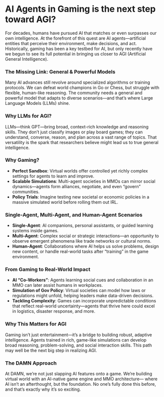 # AI Agents in Gaming is the next step toward AGI?

For decades, humans have pursued AI that matches or even surpasses our own intelligence. At the forefront of this quest are AI agents—artificial entities that perceive their environment, make decisions, and act. Historically, gaming has been a key testbed for AI, but only recently have we begun to see its full potential in bringing us closer to AGI (Artificial General Intelligence).

### The Missing Link: General & Powerful Models

Many AI advances still revolve around specialized algorithms or training protocols. We can defeat world champions in Go or Chess, but struggle with flexible, human-like reasoning. The community needs a general and powerful model that adapts to diverse scenarios—and thatʼs where Large Language Models (LLMs) shine.

### Why LLMs for AGI?

LLMs—think GPT—bring broad, context-rich knowledge and reasoning skills. They donʼt just classify images or play board games; they can understand, converse, reason, and plan across a vast range of topics. That versatility is the spark that researchers believe might lead us to true general intelligence.

### Why Gaming?

- **Perfect Sandbox**: Virtual worlds offer controlled yet richly complex settings for agents to learn and improve.
- **Scalable Simulations**: Multi-agent societies in MMOs can mirror social dynamics—agents form alliances, negotiate, and even “governˮ communities.
- **Policy Trials**: Imagine testing new societal or economic policies in a massive simulated world before rolling them out IRL.

### Single-Agent, Multi-Agent, and Human-Agent Scenarios

- **Single-Agent**: AI companions, personal assistants, or guided learning systems inside games.
- **Multi-Agent**: Complex social or strategic interactions—an opportunity to observe emergent phenomena like trade networks or cultural norms.
- **Human-Agent**: Collaborations where AI helps us solve problems, design new content, or handle real-world tasks after “trainingˮ in the game environment.

### From Gaming to Real-World Impact

- **AI “Co-Workersˮ**: Agents learning social cues and collaboration in an MMO can later assist humans in workplaces.
- **Simulation of Gov Policy**: Virtual societies can model how laws or regulations might unfold, helping leaders make data-driven decisions.
- **Tackling Complexity**: Games can incorporate unpredictable conditions that reflect real-world uncertainty—agents that thrive here could excel in logistics, disaster response, and more.

### Why This Matters for AGI

Gaming isnʼt just entertainment—itʼs a bridge to building robust, adaptive intelligence. Agents trained in rich, game-like simulations can develop broad reasoning, problem-solving, and social interaction skills. This path may well be the next big step in realizing AGI.

### The DAMN Approach

At DAMN, weʼre not just slapping AI features onto a game. Weʼre building virtual world with an AI-native game engine and MMO architecture— where AI isnʼt an afterthought, but the foundation. No oneʼs fully done this before, and thatʼs exactly why itʼs so exciting.
